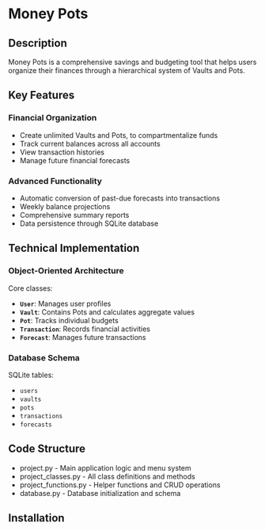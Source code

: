 # Money Pots  

## Description  
Money Pots is a comprehensive savings and budgeting tool that helps users organize their finances through a hierarchical system of Vaults and Pots.

## Key Features  

### Financial Organization  
- Create unlimited Vaults and Pots, to compartmentalize funds
- Track current balances across all accounts  
- View transaction histories  
- Manage future financial forecasts  

### Advanced Functionality  
- Automatic conversion of past-due forecasts into transactions 
- Weekly balance projections  
- Comprehensive summary reports  
- Data persistence through SQLite database  

## Technical Implementation  

### Object-Oriented Architecture  
Core classes:  
- **`User`**: Manages user profiles  
- **`Vault`**: Contains Pots and calculates aggregate values  
- **`Pot`**: Tracks individual budgets  
- **`Transaction`**: Records financial activities  
- **`Forecast`**: Manages future transactions  

### Database Schema  
SQLite tables:  
- `users`  
- `vaults`  
- `pots`  
- `transactions`  
- `forecasts`  

## Code Structure 
- project.py - Main application logic and menu system
- project_classes.py - All class definitions and methods
- project_functions.py - Helper functions and CRUD operations
- database.py - Database initialization and schema

## Installation



